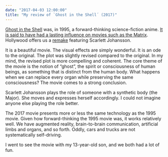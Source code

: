 ```yaml
---
date: "2017-04-03 12:00:00"
title: "My review of `Ghost in the Shell´ (2017)"
---
```




[Ghost in the Shell](https://en.wikipedia.org/wiki/Ghost_in_the_Shell_(1995_film)) was, in 1995, a forward-thinking science-fiction anime. [It is said to have had a lasting influence on movies such as the Matrix](http://www.businessinsider.com/original-ghost-in-the-shell-movie-influence-2017-3). Hollywood offers us a [remake](https://en.wikipedia.org/wiki/Ghost_in_the_Shell_(2017_film)) featuring Scarlett Johansson. 

It is a beautiful movie. The visual effects are simply wonderful. It is an ode to the original. The plot was slightly revised compared to the original. In my mind, the revised plot is more compelling and coherent. The core theme of the movie is the notion of &ldquo;ghost&rdquo;, the spirit or consciousness of human beings, as something that is distinct from the human body. What happens when we can replace every organ while preserving the same consciousness? The movie comes to a strong conclusion.

Scarlett Johansson plays the role of someone with a synthetic body (the Major). She moves and expresses herself accordingly. I could not imagine anyone else playing the role better.

The 2017 movie presents more or less the same technology as the 1995 movie. Given how forward-thinking the 1995 movie was, it works relatively well. We have augmented reality, brain-to-brain communication, artificial limbs and organs, and so forth. Oddly, cars and trucks are not systematically self-driving. 

I went to see the movie with my 13-year-old son, and we both had a lot of fun.

